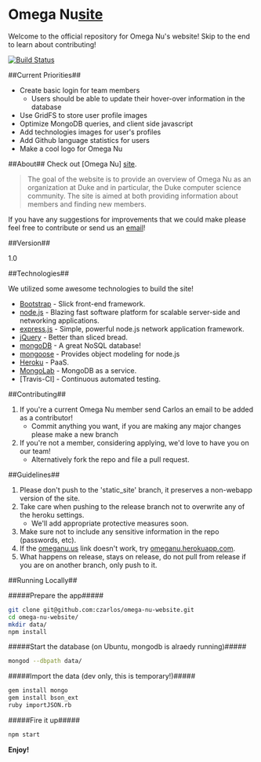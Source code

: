 Omega Nu[site]
=========
Welcome to the official repository for Omega Nu's website! Skip to the end to learn about contributing!

[![Build Status](https://travis-ci.org/czarlos/omega-nu-website.svg?branch=master)](https://travis-ci.org/czarlos/omega-nu-website)

##Current Priorities##
  - Create basic login for team members
    - Users should be able to update their hover-over information in the database
  - Use GridFS to store user profile images
  - Optimize MongoDB queries, and client side javascript
  - Add technologies images for user's profiles
  - Add Github language statistics for users
  - Make a cool logo for Omega Nu

##About##
Check out [Omega Nu] [site].

> The goal of the website is to provide an
> overview of Omega Nu as an organization at Duke and 
> in particular, the Duke computer science community.
> The site is aimed at both providing information about
> members and finding new members.

If you have any suggestions for improvements that we could make please feel free to contribute or send us an [email][email]!


##Version##

1.0

##Technologies##

We utilized some awesome technologies to build the site!

* [Bootstrap] - Slick front-end framework.
* [node.js] - Blazing fast software platform for scalable server-side and networking applications.
* [express.js] - Simple, powerful node.js network application framework.
* [jQuery] - Better than sliced bread.
* [mongoDB] - A great NoSQL database!
* [mongoose] - Provides object modeling for node.js
* [Heroku] - PaaS.
* [MongoLab] - MongoDB as a service.
* [Travis-CI] - Continuous automated testing.

##Contributing##
  1. If you're a current Omega Nu member send Carlos an email to be added as a contributor!
      - Commit anything you want, if you are making any major changes please make a new branch
  2. If you're not a member, considering applying, we'd love to have you on our team! 
      - Alternatively fork the repo and file a pull request.

##Guidelines##
  1. Please don't push to the 'static_site' branch, it preserves a non-webapp version of the site.
  2. Take care when pushing to the release branch not to overwrite any of the heroku settings.
     - We'll add appropriate protective measures soon.
  3. Make sure not to include any sensitive information in the repo (passwords, etc).
  4. If the [omeganu.us](http://omeganu.us) link doesn't work, try [omeganu.herokuapp.com](http://omeganu.herokuapp.com).
  5. What happens on release, stays on release, do not pull from release if you are on another branch, only push to it.

##Running Locally##

#####Prepare the app#####
```sh
git clone git@github.com:czarlos/omega-nu-website.git
cd omega-nu-website/
mkdir data/
npm install
```
#####Start the database (on Ubuntu, mongodb is alraedy running)#####
```sh
mongod --dbpath data/
```

#####Import the data (dev only, this is temporary!)#####

```sh
gem install mongo
gem install bson_ext
ruby importJSON.rb
```

#####Fire it up#####
```sh
npm start
```

**Enjoy!**

[MongoLab]: http://mongolab.com/
[Heroku]: http://heroku.com/
[mongoose]:http://mongoosejs.com/
[mongoDB]:http://www.mongodb.org/
[email]:info@omeganu.us
[site]:http://omeganu.us
[node.js]:http://nodejs.org
[Bootstrap]:http://twitter.github.com/bootstrap/
[jQuery]:http://jquery.com
[express.js]:http://expressjs.com
